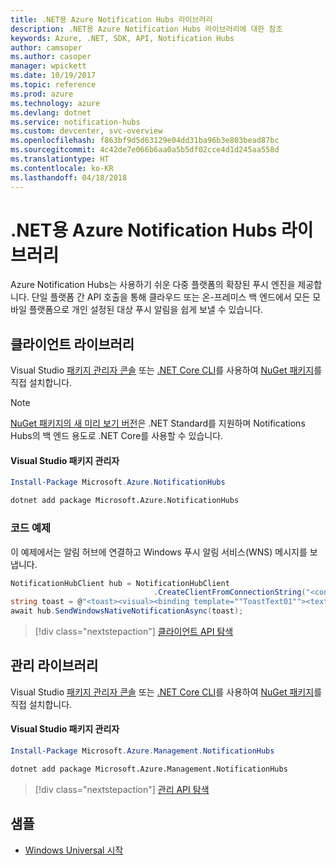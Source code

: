 ```yaml
---
title: .NET용 Azure Notification Hubs 라이브러리
description: .NET용 Azure Notification Hubs 라이브러리에 대한 참조
keywords: Azure, .NET, SDK, API, Notification Hubs
author: camsoper
ms.author: casoper
manager: wpickett
ms.date: 10/19/2017
ms.topic: reference
ms.prod: azure
ms.technology: azure
ms.devlang: dotnet
ms.service: notification-hubs
ms.custom: devcenter, svc-overview
ms.openlocfilehash: f863bf9d5d63129e04dd31ba96b3e803bead87bc
ms.sourcegitcommit: 4c42de7e066b6aa0a5b5df02cce4d1d245aa558d
ms.translationtype: HT
ms.contentlocale: ko-KR
ms.lasthandoff: 04/18/2018
---
```

# <a name="azure-notification-hubs-libraries-for-net"></a>.NET용 Azure Notification Hubs 라이브러리

Azure Notification Hubs는 사용하기 쉬운 다중 플랫폼의 확장된 푸시 엔진을 제공합니다. 단일 플랫폼 간 API 호출을 통해 클라우드 또는 온-프레미스 백 엔드에서 모든 모바일 플랫폼으로 개인 설정된 대상 푸시 알림을 쉽게 보낼 수 있습니다.

## <a name="client-library"></a>클라이언트 라이브러리

Visual Studio [패키지 관리자 콘솔][PackageManager] 또는 [.NET Core CLI][DotNetCLI]를 사용하여 [NuGet 패키지](https://www.nuget.org/packages/Microsoft.Azure.NotificationHubs)를 직접 설치합니다.

> [!NOTE]
> [NuGet 패키지의 새 미리 보기 버전](https://www.nuget.org/packages/Microsoft.Azure.NotificationHubs/2.0.0-preview1)은 .NET Standard를 지원하며 Notifications Hubs의 백 엔드 용도로 .NET Core를 사용할 수 있습니다.

#### <a name="visual-studio-package-manager"></a>Visual Studio 패키지 관리자

```powershell
Install-Package Microsoft.Azure.NotificationHubs
```

```bash
dotnet add package Microsoft.Azure.NotificationHubs
```

### <a name="code-example"></a>코드 예제

이 예제에서는 알림 허브에 연결하고 Windows 푸시 알림 서비스(WNS) 메시지를 보냅니다.

```csharp
NotificationHubClient hub = NotificationHubClient
                                .CreateClientFromConnectionString("<connection string with full access>", "<hub name>");
string toast = @"<toast><visual><binding template=""ToastText01""><text id=""1"">Hello from a .NET App!</text></binding></visual></toast>";
await hub.SendWindowsNativeNotificationAsync(toast);
```

> [!div class="nextstepaction"]
> [클라이언트 API 탐색](/dotnet/api/overview/azure/notificationhubs/client)


## <a name="management-library"></a>관리 라이브러리

Visual Studio [패키지 관리자 콘솔][PackageManager] 또는 [.NET Core CLI][DotNetCLI]를 사용하여 [NuGet 패키지](https://www.nuget.org/packages/Microsoft.Azure.Management.NotificationHubs)를 직접 설치합니다.

#### <a name="visual-studio-package-manager"></a>Visual Studio 패키지 관리자

```powershell
Install-Package Microsoft.Azure.Management.NotificationHubs
```

```bash
dotnet add package Microsoft.Azure.Management.NotificationHubs
```

> [!div class="nextstepaction"]
> [관리 API 탐색](/dotnet/api/overview/azure/notificationhubs/management)

## <a name="samples"></a>샘플

- [Windows Universal 시작](https://github.com/Azure/azure-notificationhubs-samples/tree/master/dotnet/GetStartedWindowsUniversal)

[PackageManager]: https://docs.microsoft.com/nuget/tools/package-manager-console
[DotNetCLI]: https://docs.microsoft.com/dotnet/core/tools/dotnet-add-package
